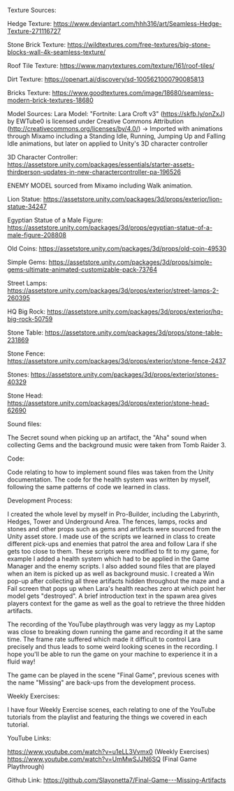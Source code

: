 Texture Sources:

Hedge Texture: https://www.deviantart.com/hhh316/art/Seamless-Hedge-Texture-271116727

Stone Brick Texture: https://wildtextures.com/free-textures/big-stone-blocks-wall-4k-seamless-texture/

Roof Tile Texture: https://www.manytextures.com/texture/161/roof-tiles/

Dirt Texture: https://openart.ai/discovery/sd-1005621000790085813

Bricks Texture: https://www.goodtextures.com/image/18680/seamless-modern-brick-textures-18680

Model Sources:
Lara Model: "Fortnite: Lara Croft v3" (https://skfb.ly/onZxJ) by EWTube0 is licensed under Creative Commons Attribution (http://creativecommons.org/licenses/by/4.0/)
-> Imported with animations through Mixamo including a Standing Idle, Running, Jumping Up and Falling Idle animations, but later on applied to Unity's 3D character controller

3D Character Controller: https://assetstore.unity.com/packages/essentials/starter-assets-thirdperson-updates-in-new-charactercontroller-pa-196526

ENEMY MODEL sourced from Mixamo including Walk animation.

Lion Statue: https://assetstore.unity.com/packages/3d/props/exterior/lion-statue-34247

Egyptian Statue of a Male Figure: https://assetstore.unity.com/packages/3d/props/egyptian-statue-of-a-male-figure-208808

Old Coins: https://assetstore.unity.com/packages/3d/props/old-coin-49530

Simple Gems: https://assetstore.unity.com/packages/3d/props/simple-gems-ultimate-animated-customizable-pack-73764

Street Lamps: https://assetstore.unity.com/packages/3d/props/exterior/street-lamps-2-260395

HQ Big Rock: https://assetstore.unity.com/packages/3d/props/exterior/hq-big-rock-50759

Stone Table: https://assetstore.unity.com/packages/3d/props/stone-table-231869

Stone Fence: https://assetstore.unity.com/packages/3d/props/exterior/stone-fence-2437

Stones: https://assetstore.unity.com/packages/3d/props/exterior/stones-40329

Stone Head: https://assetstore.unity.com/packages/3d/props/exterior/stone-head-62690

Sound files:

The Secret sound when picking up an artifact, the "Aha" sound when collecting Gems and the background music were taken from Tomb Raider 3.

Code: 

Code relating to how to implement sound files was taken from the Unity documentation. 
The code for the health system was written by myself, following the same patterns of code we learned in class. 

Development Process:

I created the whole level by myself in Pro-Builder, including the Labyrinth, Hedges, Tower and Underground Area.
The fences, lamps, rocks and stones and other props such as gems and artifacts were sourced from the Unity asset store. 
I made use of the scripts we learned in class to create different pick-ups and enemies that patrol the area and follow Lara if she gets too close to them.
These scripts were modified to fit to my game, for example I added a health system which had to be applied in the Game Manager and the enemy scripts.
I also added sound files that are played when an item is picked up as well as background music.
I created a Win pop-up after collecting all three artifacts hidden throughout the maze and a Fail screen that pops up when Lara's health reaches zero at which point her model gets "destroyed".
A brief introduction text in the spawn area gives players context for the game as well as the goal to retrieve the three hidden artifacts.

The recording of the YouTube playthrough was very laggy as my Laptop was close to breaking down running the game and recording it at the same time.
The frame rate suffered which made it difficult to control Lara precisely and thus leads to some weird looking scenes in the recording.
I hope you'll be able to run the game on your machine to experience it in a fluid way!

The game can be played in the scene "Final Game", previous scenes with the name "Missing" are back-ups from the development process.

Weekly Exercises: 

I have four Weekly Exercise scenes, each relating to one of the YouTube tutorials from the playlist and featuring the things we covered in each tutorial. 

YouTube Links: 

https://www.youtube.com/watch?v=u1eLL3Vvmx0 (Weekly Exercises)
https://www.youtube.com/watch?v=UmMwSJJN6SQ (Final Game Playthrough)

Github Link: 
https://github.com/Slayonetta7/Final-Game---Missing-Artifacts
